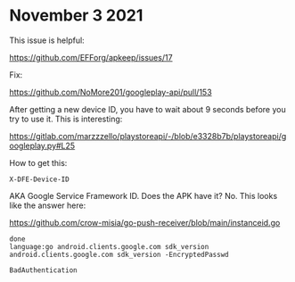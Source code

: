 # November 3 2021

This issue is helpful:

https://github.com/EFForg/apkeep/issues/17

Fix:

https://github.com/NoMore201/googleplay-api/pull/153

After getting a new device ID, you have to wait about 9 seconds before you try
to use it. This is interesting:

https://gitlab.com/marzzzello/playstoreapi/-/blob/e3328b7b/playstoreapi/googleplay.py#L25

How to get this:

~~~
X-DFE-Device-ID
~~~

AKA Google Service Framework ID. Does the APK have it? No. This looks like the
answer here:

https://github.com/crow-misia/go-push-receiver/blob/main/instanceid.go

~~~
done
language:go android.clients.google.com sdk_version
android.clients.google.com sdk_version -EncryptedPasswd

BadAuthentication
~~~
